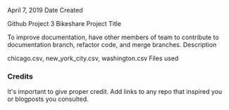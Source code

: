 April 7, 2019 Date Created

Github Project 3 Bikeshare Project Title

To improve documentation, have other members of team to contribute to documentation branch, refactor code, and merge branches.  Description

chicago.csv, new_york_city.csv, washington.csv Files used

### Credits
It's important to give proper credit. Add links to any repo that inspired you or blogposts you consulted.
